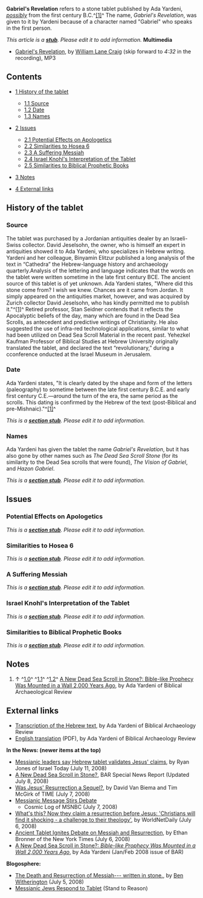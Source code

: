 **Gabriel's Revelation** refers to a stone tablet published by Ada
Yardeni, *[possibly](#Date)* from the first century
B.C.^[[1]](#note-AdaYardeniArticle)^ The name,
*Gabriel's Revelation*, was given to it by Yardeni because of a
character named "Gabriel" who speaks in the first person.

*This article is a **[stub](http://www.theopedia.com/Category:Theopedia_stubs "Category:Theopedia stubs")**. Please edit it to add information.*
**Multimedia**

-   [Gabriel's Revelation](http://www.rfmedia.org/blog/audio/rf_audiocast-2008-07-09-61966.mp3),
    by [William Lane Craig](William_Lane_Craig "William Lane Craig")
    (skip forward to *4:32* in the recording), MP3

## Contents

-   [1 History of the tablet](#History_of_the_tablet)
    -   [1.1 Source](#Source)
    -   [1.2 Date](#Date)
    -   [1.3 Names](#Names)

-   [2 Issues](#Issues)
    -   [2.1 Potential Effects on Apologetics](#Potential_Effects_on_Apologetics)
    -   [2.2 Similarities to Hosea 6](#Similarities_to_Hosea_6)
    -   [2.3 A Suffering Messiah](#A_Suffering_Messiah)
    -   [2.4 Israel Knohl's Interpretation of the Tablet](#Israel_Knohl.27s_Interpretation_of_the_Tablet)
    -   [2.5 Similarities to Biblical Prophetic Books](#Similarities_to_Biblical_Prophetic_Books)

-   [3 Notes](#Notes)
-   [4 External links](#External_links)

## History of the tablet

### Source

The tablet was purchased by a Jordanian antiquities dealer by an
Israeli-Swiss collector. David Jeselsohn, the owner, who is himself
an expert in antiquities showed it to Ada Yardeni, who specializes
in Hebrew writing. Yardeni and her colleague, Binyamin Elitzur
published a long analysis of the text in “Cathedra” the
Hebrew-language history and archaeology quarterly.Analysis of the
lettering and language indicates that the words on the tablet were
written sometime in the late first century BCE. The ancient source
of this tablet is of yet unknown. Ada Yardeni states, "Where did
this stone come from? I wish we knew. Chances are it came from
Jordan. It simply appeared on the antiquities market, however, and
was acquired by Zurich collector David Jeselsohn, who has kindly
permitted me to publish it."^[[1]](#note-AdaYardeniArticle)^
Retired professor, Stan Seidner contends that it reflects the
Apocalyptic beliefs of the day, many which are found in the Dead
Sea Scrolls, as antecedent and predictive writings of Christianity.
He also suggested the use of infra-red technological applications,
similar to what had been utilized on Dead Sea Scroll Material in
the recent past. Yehezkel Kaufman Professor of Biblical Studies at
Hebrew University originally translated the tablet, and declared
the text “revolutionary,” during a cconference onducted at the
Israel Museum in Jerusalem.

### Date

Ada Yardeni states, "It is clearly dated by the shape and form of
the letters (paleography) to sometime between the late first
century B.C.E. and early first century C.E.—around the turn of the
era, the same period as the scrolls. This dating is confirmed by
the Hebrew of the text (post-Biblical and
pre-Mishnaic)."^[[1]](#note-AdaYardeniArticle)^

*This is a **[section stub](http://www.theopedia.com/Category:Theopedia_sectionstubs "Category:Theopedia sectionstubs")**. Please edit it to add information.*
### Names

Ada Yardeni has given the tablet the name *Gabriel's Revelation*,
but it has also gone by other names such as
*The Dead Sea Scroll Stone* (for its similarity to the Dead Sea
scrolls that were found), *The Vision of Gabriel*, and
*Hazon Gabriel*.

*This is a **[section stub](http://www.theopedia.com/Category:Theopedia_sectionstubs "Category:Theopedia sectionstubs")**. Please edit it to add information.*
## Issues

### Potential Effects on Apologetics

*This is a **[section stub](http://www.theopedia.com/Category:Theopedia_sectionstubs "Category:Theopedia sectionstubs")**. Please edit it to add information.*
### Similarities to Hosea 6

*This is a **[section stub](http://www.theopedia.com/Category:Theopedia_sectionstubs "Category:Theopedia sectionstubs")**. Please edit it to add information.*
### A Suffering Messiah

*This is a **[section stub](http://www.theopedia.com/Category:Theopedia_sectionstubs "Category:Theopedia sectionstubs")**. Please edit it to add information.*
### Israel Knohl's Interpretation of the Tablet

*This is a **[section stub](http://www.theopedia.com/Category:Theopedia_sectionstubs "Category:Theopedia sectionstubs")**. Please edit it to add information.*
### Similarities to Biblical Prophetic Books

*This is a **[section stub](http://www.theopedia.com/Category:Theopedia_sectionstubs "Category:Theopedia sectionstubs")**. Please edit it to add information.*
## Notes

1.  ↑ ^[1.0](#ref-AdaYardeniArticle_0)^
    ^[1.1](#ref-AdaYardeniArticle_1)^ ^[1.2](#ref-AdaYardeniArticle_2)^
    [A New Dead Sea Scroll in Stone?: Bible-like Prophecy Was Mounted in a Wall 2,000 Years Ago](http://www.bib-arch.org/archive.asp?PubID=BSBA&Volume=34&Issue=1&ArticleID=16&extraID=14),
    by Ada Yardeni of Biblical Archaeological Review

## External links

-   [Transcription of the Hebrew text](http://www.bib-arch.org/images/DSS-stone-hebrew.jpg),
    by Ada Yardeni of Biblical Archaeology Review
-   [English translation](http://www.bib-arch.org/news/dssinstone_english.pdf)
    (PDF), by Ada Yardeni of Biblical Archaeology Review

**In the News: (newer items at the top)**

-   [Messianic leaders say Hebrew tablet validates Jesus' claims](http://www.israeltoday.co.il/default.aspx?tabid=178&nid=16576),
    by Ryan Jones of Israel Today (July 11, 2008)
-   [A New Dead Sea Scroll in Stone?](http://www.bib-arch.org/news/dss-in-stone-news.asp),
    BAR Special News Report (Updated July 8, 2008)
-   [Was Jesus' Resurrection a Sequel?](http://www.time.com/time/world/article/0,8599,1820685,00.html),
    by David Van Biema and Tim McGirk of TIME (July 7, 2008)
-   [Messianic Message Stirs Debate](http://cosmiclog.msnbc.msn.com/archive/2008/07/07/1184950.aspx)
    - Cosmic Log of MSNBC (July 7, 2008)
-   [What's this? Now they claim a resurrection before Jesus: 'Christians will find it shocking - a challenge to their theology'](http://www.worldnetdaily.com/index.php?fa=PAGE.view&pageId=68924),
    by WorldNetDaily (July 6, 2008)
-   [Ancient Tablet Ignites Debate on Messiah and Resurrection](http://www.nytimes.com/2008/07/06/world/middleeast/06stone.html?_r=1),
    by Ethan Bronner of the New York Times (July 6, 2008)
-   [A New Dead Sea Scroll in Stone?: *Bible-like Prophecy Was Mounted in a Wall 2,000 Years Ago*](http://www.bib-arch.org/archive.asp?PubID=BSBA&Volume=34&Issue=1&ArticleID=16&extraID=14),
    by Ada Yardeni (Jan/Feb 2008 issue of BAR)

**Blogosphere:**

-   [The Death and Resurrection of Messiah--- written in stone.](http://benwitherington.blogspot.com/2008/07/death-and-resurrection-of-messiah.html),
    by [Ben Witherington](Ben_Witherington "Ben Witherington") (July 5,
    2008)
-   [Messianic Jews Respond to Tablet](http://str.typepad.com/weblog/2008/07/messianic-jews.html)
    (Stand to Reason)



